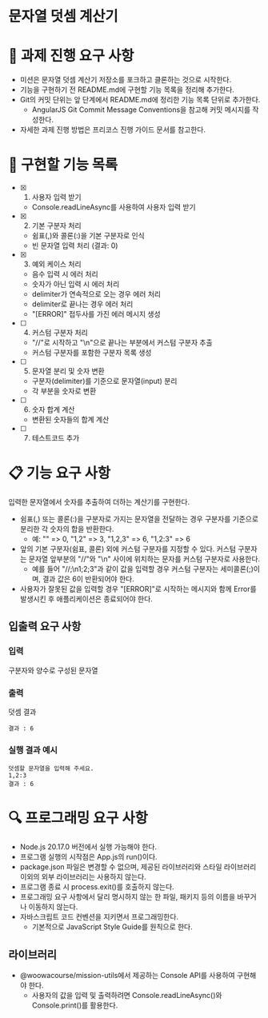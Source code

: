 # **문자열 덧셈 계산기**

# 📌 과제 진행 요구 사항

- 미션은 문자열 덧셈 계산기 저장소를 포크하고 클론하는 것으로 시작한다.
- 기능을 구현하기 전 README.md에 구현할 기능 목록을 정리해 추가한다.
- Git의 커밋 단위는 앞 단계에서 README.md에 정리한 기능 목록 단위로 추가한다.
  - AngularJS Git Commit Message Conventions을 참고해 커밋 메시지를 작성한다.
- 자세한 과제 진행 방법은 프리코스 진행 가이드 문서를 참고한다.

# 📝 구현할 기능 목록

- [x] 1. 사용자 입력 받기

  - Console.readLineAsync를 사용하여 사용자 입력 받기

- [x] 2. 기본 구분자 처리

  - 쉼표(,)와 콜론(:)을 기본 구분자로 인식
  - 빈 문자열 입력 처리 (결과: 0)

- [x] 3. 예외 케이스 처리

  - 음수 입력 시 에러 처리
  - 숫자가 아닌 입력 시 에러 처리
  - delimiter가 연속적으로 오는 경우 에러 처리
  - delimiter로 끝나는 경우 에러 처리
  - "[ERROR]" 접두사를 가진 에러 메시지 생성

- [ ] 4. 커스텀 구분자 처리

  - "//"로 시작하고 "\n"으로 끝나는 부분에서 커스텀 구분자 추출
  - 커스텀 구분자를 포함한 구분자 목록 생성

- [ ] 5. 문자열 분리 및 숫자 변환

  - 구분자(delimiter)를 기준으로 문자열(input) 분리
  - 각 부분을 숫자로 변환

- [ ] 6. 숫자 합계 계산

  - 변환된 숫자들의 합계 계산

- [ ] 7. 테스트코드 추가

# 📋 기능 요구 사항

입력한 문자열에서 숫자를 추출하여 더하는 계산기를 구현한다.

- 쉼표(,) 또는 콜론(:)을 구분자로 가지는 문자열을 전달하는 경우 구분자를 기준으로 분리한 각 숫자의 합을 반환한다.
  - 예: "" => 0, "1,2" => 3, "1,2,3" => 6, "1,2:3" => 6
- 앞의 기본 구분자(쉼표, 콜론) 외에 커스텀 구분자를 지정할 수 있다. 커스텀 구분자는 문자열 앞부분의 "//"와 "\n" 사이에 위치하는 문자를 커스텀 구분자로 사용한다.
  - 예를 들어 "//;\n1;2;3"과 같이 값을 입력할 경우 커스텀 구분자는 세미콜론(;)이며, 결과 값은 6이 반환되어야 한다.
- 사용자가 잘못된 값을 입력할 경우 "[ERROR]"로 시작하는 메시지와 함께 Error를 발생시킨 후 애플리케이션은 종료되어야 한다.

## 입출력 요구 사항

### 입력

구분자와 양수로 구성된 문자열

### 출력

덧셈 결과

```
결과 : 6
```

### 실행 결과 예시

```
덧셈할 문자열을 입력해 주세요.
1,2:3
결과 : 6
```

# 🔍 프로그래밍 요구 사항

- Node.js 20.17.0 버전에서 실행 가능해야 한다.
- 프로그램 실행의 시작점은 App.js의 run()이다.
- package.json 파일은 변경할 수 없으며, 제공된 라이브러리와 스타일 라이브러리 이외의 외부 라이브러리는 사용하지 않는다.
- 프로그램 종료 시 process.exit()를 호출하지 않는다.
- 프로그래밍 요구 사항에서 달리 명시하지 않는 한 파일, 패키지 등의 이름을 바꾸거나 이동하지 않는다.
- 자바스크립트 코드 컨벤션을 지키면서 프로그래밍한다.
  - 기본적으로 JavaScript Style Guide를 원칙으로 한다.

## 라이브러리

- @woowacourse/mission-utils에서 제공하는 Console API를 사용하여 구현해야 한다.
  - 사용자의 값을 입력 및 출력하려면 Console.readLineAsync()와 Console.print()를 활용한다.
